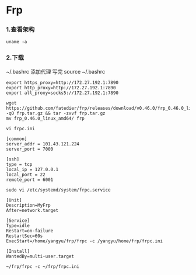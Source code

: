 # Frp

### 1.查看架构

```
uname -a
```

### 2.下载

~/.bashrc 添加代理 写完 source ~/.bashrc

```
export https_proxy=http://172.27.192.1:7890
export http_proxy=http://172.27.192.1:7890
export all_proxy=socks5://172.27.192.1:7890
```

```
wget https://github.com/fatedier/frp/releases/download/v0.46.0/frp_0.46.0_linux_amd64.tar.gz -qO frp.tar.gz && tar -zxvf frp.tar.gz
mv frp_0.46.0_linux_amd64/ frp
```

```
vi frpc.ini
```

```
[common]
server_addr = 101.43.121.224
server_port = 7000

[ssh]
type = tcp
local_ip = 127.0.0.1
local_port = 22
remote_port = 6001
```

```
sudo vi /etc/systemd/system/frpc.service
```

```
[Unit]
Description=MyFrp
After=network.target

[Service]
Type=idle
Restart=on-failure
RestartSec=60s
ExecStart=/home/yangyu/frp/frpc -c /yangyu/home/frp/frpc.ini

[Install]
WantedBy=multi-user.target
```

```
~/frp/frpc -c ~/frp/frpc.ini
```

